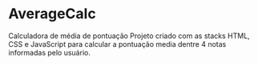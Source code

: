 # AverageCalc
Calculadora de média de pontuação 
Projeto criado com as stacks HTML, CSS e JavaScript para calcular a pontuação media dentre 4 notas informadas pelo usuário.
